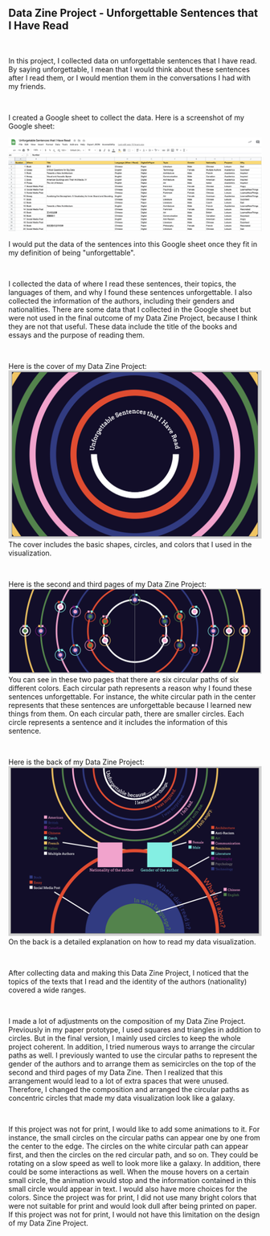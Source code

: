 ## Data Zine Project - Unforgettable Sentences that I Have Read

</br>

In this project, I collected data on unforgettable sentences that I have read. By saying unforgettable, I mean that I would think about these sentences after I read them, or I would mention them in the conversations I had with my friends.

</br>

I created a Google sheet to collect the data. Here is a screenshot of my Google sheet:

![alt text](https://github.com/AlexWang624/cdv-student/blob/main/projects/data-zine/data-zine/screenshots/Google%20Sheet.png)

I would put the data of the sentences into this Google sheet once they fit in my definition of being "unforgettable".

<br/>

I collected the data of where I read these sentences, their topics, the languages of them, and why I found these sentences unforgettable. I also collected the information of the authors, including their genders and nationalities. There are some data that I collected in the Google sheet but were not used in the final outcome of my Data Zine Project, because I think they are not that useful. These data include the title of the books and essays and the purpose of reading them.

</br>

Here is the cover of my Data Zine Project:
![alt text](https://github.com/AlexWang624/cdv-student/blob/main/projects/data-zine/data-zine/screenshots/Cover.png)
The cover includes the basic shapes, circles, and colors that I used in the visualization.

</br>

Here is the second and third pages of my Data Zine Project:
![alt text](https://github.com/AlexWang624/cdv-student/blob/main/projects/data-zine/data-zine/screenshots/Middlespread.png)
You can see in these two pages that there are six circular paths of six different colors. Each circular path represents a reason why I found these sentences unforgettable. For instance, the white circular path in the center represents that these sentences are unforgettable because I learned new things from them.
On each circular path, there are smaller circles. Each circle represents a sentence and it includes the information of this sentence.

</br>

Here is the back of my Data Zine Project:
![alt text](https://github.com/AlexWang624/cdv-student/blob/main/projects/data-zine/data-zine/screenshots/Back.png)
On the back is a detailed explanation on how to read my data visualization.

</br>

After collecting data and making this Data Zine Project, I noticed that the topics of the texts that I read and the identity of the authors (nationality) covered a wide ranges.

</br>

I made a lot of adjustments on the composition of my Data Zine Project. Previously in my paper prototype, I used squares and triangles in addition to circles. But in the final version, I mainly used circles to keep the whole project coherent. In addition, I tried numerous ways to arrange the circular paths as well. I previously wanted to use the circular paths to represent the gender of the authors and to arrange them as semicircles on the top of the second and third pages of my Data Zine. Then I realized that this arrangement would lead to a lot of extra spaces that were unused. Therefore, I changed the composition and arranged the circular paths as concentric circles that made my data visualization look like a galaxy.

</br>

If this project was not for print, I would like to add some animations to it. For instance, the small circles on the circular paths can appear one by one from the center to the edge. The circles on the white circular path can appear first, and then the circles on the red circular path, and so on. They could be rotating on a slow speed as well to look more like a galaxy. In addition, there could be some interactions as well. When the mouse hovers on a certain small circle, the animation would stop and the information contained in this small circle would appear in text. I would also have more choices for the colors. Since the project was for print, I did not use many bright colors that were not suitable for print and would look dull after being printed on paper. If this project was not for print, I would not have this limitation on the design of my Data Zine Project.
